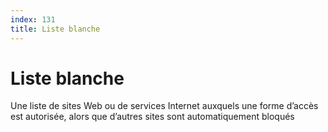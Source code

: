```yaml
---
index: 131
title: Liste blanche
---
```

# Liste blanche

Une liste de sites Web ou de services Internet auxquels une forme d’accès est autorisée, alors que d’autres sites sont automatiquement bloqués
